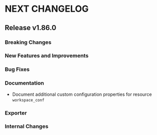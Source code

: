 # NEXT CHANGELOG

## Release v1.86.0

### Breaking Changes

### New Features and Improvements

### Bug Fixes

### Documentation

* Document additional custom configuration properties for resource `workspace_conf`

### Exporter

### Internal Changes
